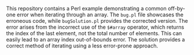 This repository contains a Perl example demonstrating a common off-by-one error when iterating through an array. The `bug.pl` file showcases the erroneous code, while `bugSolution.pl` provides the corrected version. The error arises from the incorrect use of the `$#array` operator, which returns the index of the last element, not the total number of elements. This can easily lead to an array index out-of-bounds error.  The solution provides a correct method of iterating using a less error-prone approach.